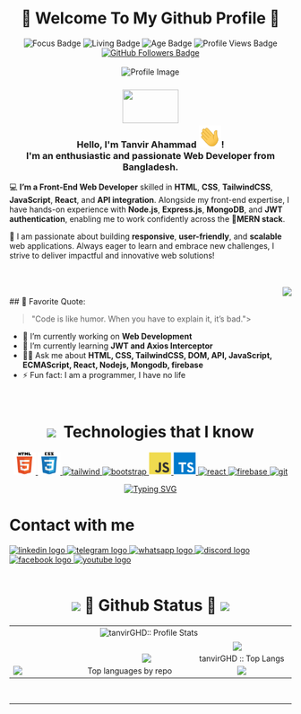 <h1 align="center">💫 Welcome To My Github Profile 💫</h1>

<div align="center">
  <img src="https://img.shields.io/badge/focus-FullStack-critical" alt="Focus Badge" />
  <img src="https://img.shields.io/badge/living-Dhaka-3c9" alt="Living Badge" />
  <img src="https://img.shields.io/badge/age-22-blueviolet" alt="Age Badge" />
  <img src="https://komarev.com/ghpvc/?username=tanvirGHD&label=Profile%20views&color=0e75b6&style=flat" alt="Profile Views Badge" />
  <a href="https://github.com/tanvirGHD">
    <img src="https://img.shields.io/github/followers/tanvirGHD?label=Follow&style=social" alt="GitHub Followers Badge" />
  </a>
</div>
</br>
<div align="center">
  <img height="200" src="https://i.ibb.co/8jTJZVr/tanvir.png" alt="Profile Image" />
</div>
<!-- === === === === === === === === === === === === === === -->
<!-- ✦✦✦ -->
<div>
  <h3 align="center">
    <!--Bd flag-->
    <img src="https://bestanimations.com/media/bangladesh/1932860375bangladesh-flag-waving-gif-animation-6.gif#.Y7aWtlAZZRY.link" width="100px" height="60px"/> 
    <br/> 
    Hello, I'm Tanvir Ahammad <img src="https://raw.githubusercontent.com/ABSphreak/ABSphreak/master/gifs/Hi.gif" width="40px" height="40px">! 
    <br/> 
    I'm an enthusiastic and passionate Web Developer from Bangladesh.
  </h3>

  <div align="left" text-align= "justify">

💻 **I’m a Front-End Web Developer** skilled in **HTML**, **CSS**, **TailwindCSS**, **JavaScript**, **React**, and **API integration**. Alongside my front-end expertise, I have hands-on experience with **Node.js**, **Express.js**, **MongoDB**, and **JWT authentication**, enabling me to work confidently across the **🎯MERN stack**.  

🚀 I am passionate about building **responsive**, **user-friendly**, and **scalable** web applications. Always eager to learn and embrace new challenges, I strive to deliver impactful and innovative web solutions!
  </div>
  <br />
<div>

<!-- === === === === === === === === === === === === === === -->

<br />

<!-- right side img -->
<img align='right' height='180'  src='https://user-images.githubusercontent.com/113727503/211640671-ad9fe273-eccd-472c-b563-aadbf7410b16.gif'>

<br />

<div>
<!-- left side section -->
## 📖 Favorite Quote:
  
> "Code is like humor. When you have to explain it, it’s bad."> 
- 🔭 I’m currently working on **Web Development**
- 🎯 I’m currently learning **JWT and Axios Interceptor**
- 👨‍💻 Ask me about **HTML, CSS, TailwindCSS, DOM, API, JavaScript, ECMAScript, React, Nodejs, Mongodb,  firebase**
- ⚡ Fun fact: I am a programmer, I have no life
</div>

<!-- === === === === === === Technologies that I know === === === === === === === -->

<br/>

<h1 align="center">
  <img src = "https://media2.giphy.com/media/QssGEmpkyEOhBCb7e1/giphy.gif?cid=ecf05e47a0n3gi1bfqntqmob8g9aid1oyj2wr3ds3mg700bl&rid=giphy.gif" width='50'/>
  &nbsp;Technologies that I know
</h1>

<p align="center">
  <a href="https://www.w3.org/html/" target="_blank" rel="noreferrer"> 
  <img src="https://raw.githubusercontent.com/devicons/devicon/master/icons/html5/html5-original-wordmark.svg" alt="html5" width="40" height="40"/> 
  </a> 
  <a href="https://www.w3schools.com/css/" target="_blank" rel="noreferrer"> 
  <img src="https://raw.githubusercontent.com/devicons/devicon/master/icons/css3/css3-original-wordmark.svg" alt="css3" width="40" height="40"/> 
  </a> 
  <a href="https://tailwindcss.com/" target="_blank" rel="noreferrer"> 
  <img src="https://www.vectorlogo.zone/logos/tailwindcss/tailwindcss-icon.svg" alt="tailwind" width="40" height="40"/> 
  </a> 
  <a href="https://getbootstrap.com" target="_blank" rel="noreferrer"> 
  <img src="https://i.ibb.co/6BRCwLQ/bootstrap.png" alt="bootstrap" width="40" height="40"/> 
  </a> 
  <a href="https://developer.mozilla.org/en-US/docs/Web/JavaScript" target="_blank" rel="noreferrer"> 
  <img src="https://raw.githubusercontent.com/devicons/devicon/master/icons/javascript/javascript-original.svg" alt="javascript" width="40" height="40"/> 
  </a>
  <a href="https://www.typescriptlang.org/" target="_blank" rel="noreferrer"> 
  <img src="https://raw.githubusercontent.com/devicons/devicon/master/icons/typescript/typescript-original.svg" alt="typescript" width="40" height="40"/> 
  </a>
  <a href="https://reactjs.org/" target="_blank" rel="noreferrer"> 
  <img src="https://i.ibb.co/5xXVNVh/react.png" alt="react" width="40" height="40"/> 
  </a> 
  <a href="https://firebase.google.com/" target="_blank" rel="noreferrer"> 
  <img src="https://www.vectorlogo.zone/logos/firebase/firebase-icon.svg" alt="firebase" width="40" height="40"/> 
  </a>
  <a href="https://git-scm.com/" target="_blank" rel="noreferrer"> 
  <img src="https://www.vectorlogo.zone/logos/git-scm/git-scm-icon.svg" alt="git" width="40" height="40"/> 
  </a>
</p>

<!-- Technologies Slider -->
<p align="center">
  <a href="https://git.io/typing-svg">
    <img src="https://readme-typing-svg.demolab.com?font=Fira+Code&weight=600&duration=6000&pause=2000&center=true&vCenter=true&width=700&lines=HTML5+CSS3+JavaScript+Typescript+React+;ES6+Redux+React-Router+Context-API+Git+;Tailwind-CSS+Bootstrap-5+Styled-Components+SASS+MaterialUI;Firebase+Nodejs+ExpressJs+MongoDB+JWT;React-Native+NextJs+Gatsby+Heroku+Netlify" alt="Typing SVG" />
  </a>
</p>

<h1 align="left">
Contact with me 
  </h1>
<div align="left">
  <a href="https://www.linkedin.com/in/tanvir-ahammad012" target="_blank" rel="noreferrer">
    <img src="https://raw.githubusercontent.com/maurodesouza/profile-readme-generator/master/src/assets/icons/social/linkedin/default.svg" width="50" height="30" alt="linkedin logo" />
  </a>
  <a href="https://t.me/01744202104" target="_blank" rel="noreferrer">
    <img src="https://raw.githubusercontent.com/maurodesouza/profile-readme-generator/master/src/assets/icons/social/telegram/default.svg" width="50" height="30" alt="telegram logo" />
  </a>
  <a href="https://wa.me/8801744202104" target="_blank" rel="noreferrer">
    <img src="https://raw.githubusercontent.com/maurodesouza/profile-readme-generator/master/src/assets/icons/social/whatsapp/default.svg" width="50" height="30" alt="whatsapp logo" />
  </a>
  <a href="https://discord.com/users/tanvir9447" target="_blank" rel="noreferrer">
    <img src="https://raw.githubusercontent.com/maurodesouza/profile-readme-generator/master/src/assets/icons/social/discord/default.svg" width="50" height="30" alt="discord logo" />
  </a>
  <a href="https://www.facebook.com/tenvir.ahmed.372" target="_blank" rel="noreferrer">
    <img src="https://raw.githubusercontent.com/maurodesouza/profile-readme-generator/master/src/assets/icons/social/facebook/default.svg" width="50" height="30" alt="facebook logo" />
  </a>
  <a href="https://www.youtube.com/@Codinglorebd" target="_blank" rel="noreferrer">
    <img src="https://raw.githubusercontent.com/maurodesouza/profile-readme-generator/master/src/assets/icons/social/youtube/default.svg" width="50" height="30" alt="youtube logo" />
  </a>
</div>

<br/>
<!-- === === === === === === Github Status === === === === === === === === -->

<h1 align="center"><img src="https://media.giphy.com/media/WUlplcMpOCEmTGBtBW/giphy.gif" width="40"> 💝 Github Status 💝 <img src="https://media.giphy.com/media/WUlplcMpOCEmTGBtBW/giphy.gif" width="40"> </h1>

<div align="center">
  <table align="center" width="100%">
    <tr>
      <td colspan="1" align="center">
        <img
          width="400px"
          alt="tanvirGHD:: Profile Stats"
          src="https://github-readme-stats.vercel.app/api?username=tanvirGHD&theme=blue-green&amp;show_icons=true&amp;count_private=true&amp;hide_border=true"
        />
      </td>
      <td colspan="1" align="center">
      <img
          align="center"
          width="400px"
          src="http://github-profile-summary-cards.vercel.app/api/cards/profile-details?username=tanvirGHD&theme=blue_green"
          alt="Profile details" 
        />
      </td>
    </tr>
    <tr>
      <td colspan="2" align="center">
       <img
          align="center"
          width="70%"
          src="https://github-readme-streak-stats.herokuapp.com?user=tanvirGHD&theme=blue-green&hide_border=true"
        />
      </td>
    </tr>
    <tr>
     <td colspan="2">
       <div style="display: flex; justify-content: center; align-items: start;" justify="center" align="center">
         <img
            width="340px"
            alt="tanvirGHD :: Top Langs"
            src="https://github-readme-stats.vercel.app/api/top-langs/?username=tanvirGHD&langs_count=20&theme=blue-green&layout=compact&hide=html"
         />
        </div>
      </td>
    </tr>
    <tr>
      <td colspan="2">
        <div style="display: flex; justify-content: center;" align="center">
          <img src="http://github-profile-summary-cards.vercel.app/api/cards/repos-per-language?username=tanvirGHD&theme=blue_green" alt="Top languages by repo" width="400" />
          <img src="http://github-profile-summary-cards.vercel.app/api/cards/most-commit-language?username=tanvirGHD&theme=blue_green" alt="Top languages by commit" width="400" />
        </div>
      </td>
    </tr>
</table>
</div>

<br/>
<!-- === === === === === === Contribution Graph === === === === === === === === -->
<!-- <h1 align="center">♻️📈 Contribution Graph 📉♻️</h1> -->

<!-- [![Tanvir's github activity graph](https://github-readme-activity-graph.vercel.app/graph?username=tanvirGHD&theme=github-compact)](https://github.com/ashutosh00710/github-readme-activity-graph) -->

<hr>

